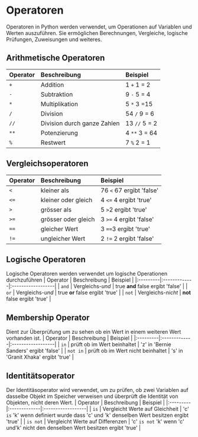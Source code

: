 # Operatoren
Operatoren in Python werden verwendet, um Operationen auf Variablen und Werten auszuführen. Sie ermöglichen Berechnungen, Vergleiche, logische Prüfungen, Zuweisungen und weiteres.

## Arithmetische Operatoren
| Operator | Beschreibung | Beispiel          |
|:---------|:-------------|:------------------|
| `+`      |    Addition          |         1 `+` 1 = 2       |
| `-`     |    Subtraktion           |          9 `-` 5 = 4      |
| `*`      |Multiplikation              |    5 `*` 3 =15             |
| `/`      | Division             |         54 `/` 9 = 6        |
| `//`     |     Division durch ganze Zahlen         |           13 `//` 5 = 2     |
| `**`     |  Potenzierung            |     4 `**` 3 = 64            |
| `%`      | Restwert             |           7 `%` 2 = 1      |


## Vergleichsoperatoren
| Operator | Beschreibung | Beispiel          |
|:---------|:-------------|:------------------|
| `<`      |       kleiner als        |                76 `<` 67 ergibt 'false' |
| `<=`     |  kleiner oder gleich            |          4 `<=` 4  ergibt 'true'       |
| `>`      |      grösser als        |           5 `>`2 ergibt 'true'        |
| `>=`     | grösser oder gleich             | 3 `>=` 4        ergibt 'false'         |
| `==`     |       gleicher Wert       |             3 `==`3 ergibt 'true'     |
| `!=`     |   ungleicher Wert           | 2 `!=` 2   ergibt 'false'              |

## Logische Operatoren
Logische Operatoren werden verwendet um logische Operationen durchzuführen
| Operator | Beschreibung | Beispiel          |
|:---------|:-------------|:------------------|
| `and`    |      Vergleichs-*und*        |    true **and** false  ergibt 'false'             |
| `or`     |         Vergleichs-*und*     | true **or** false ergibt 'true'                 |
| `not`    |         Vergleichs-*nicht*     | **not** false ergibt 'true'                 |

## Membership Operator
Dient zur Überprüfung um zu sehen ob ein Wert in einem weiteren Wert vorhanden ist.
| Operator | Beschreibung | Beispiel          |
|:---------|:-------------|:------------------|
| `in`     |    prüft ob im Wert beinhaltet           | 'z' in 'Bernie Sanders' ergibt 'false'                  |
| `not in` |  prüft ob im Wert  nicht beinhaltet            |   's' in 'Granit Xhaka' ergibt   'true'             |

## Identitätsoperator
Der Identitäsoperator wird verwendet, um zu prüfen, ob zwei Variablen auf dasselbe Objekt im Speicher verweisen und überprüft die Identität von Objekten, nicht deren Wert.
| Operator | Beschreibung | Beispiel          |
|:---------|:-------------|:------------------|
| `is`     |      Vergleicht Werte auf Gleichheit        |   'c' `is`   'k' wenn definiert wurde dass 'c' und 'k' denselben Wert besitzen ergibt 'true'             |
| `is not` |       Vergleicht Werte auf Differenzen       |    'c' `is not` 'k' wenn 'c' und'k' nicht den denselben Wert besitzen ergibt     'true'         |
